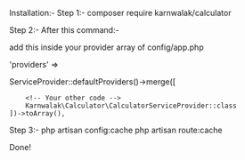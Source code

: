 Installation:-
Step 1:-
composer require karnwalak/calculator

Step 2:-
After this command:-

add this inside your provider array of config/app.php


  'providers' => 
  
  ServiceProvider::defaultProviders()->merge([

        <!-- Your other code -->
        Karnwalak\Calculator\CalculatorServiceProvider::class
    ])->toArray(),

Step 3:- 
php artisan config:cache
php artisan route:cache

Done!


  

